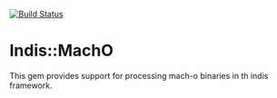 [![Build Status](https://secure.travis-ci.org/indis/indis-macho.png?branch=master)](http://travis-ci.org/indis/indis-macho)

# Indis::MachO

This gem provides support for processing mach-o binaries in th indis framework.

